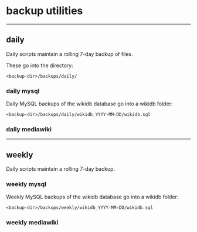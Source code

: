 # backup utilities

-----

## daily 

Daily scripts maintain a rolling 7-day backup of files.

These go into the directory:

```
<backup-dir>/backups/daily/
```

### daily mysql

Daily MySQL backups of the wikidb database 
go into a wikidb folder:

```
<backup-dir>/backups/daily/wikidb_YYYY-MM-DD/wikidb.sql
```

### daily mediawiki



-----

## weekly

Daily scripts maintain a rolling 7-day backup.

### weekly mysql

Weekly MySQL backups of the wikidb database
go into a wikidb folder:

```
<backup-dir>/backups/weekly/wikidb_YYYY-MM-DD/wikidb.sql
```

### weekly mediawiki


